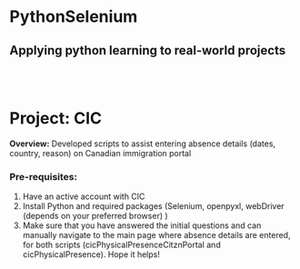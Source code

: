 # PythonSelenium
## Applying python learning to real-world projects
<br>
<br>

# Project: CIC
<b>Overview:</b> Developed scripts to assist entering absence details (dates, country, reason) on Canadian immigration portal
### Pre-requisites:
1. Have an active account with CIC
2. Install Python and required packages (Selenium, openpyxl, webDriver (depends on your preferred browser) )
3. Make sure that you have answered the initial questions and can manually navigate to the main page where absence details are entered, for both scripts (cicPhysicalPresenceCitznPortal and cicPhysicalPresence). Hope it helps!

